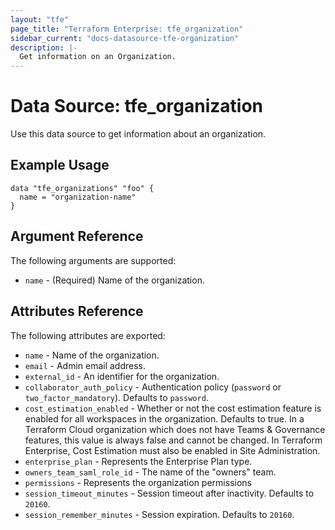 ```yaml
---
layout: "tfe"
page_title: "Terraform Enterprise: tfe_organization"
sidebar_current: "docs-datasource-tfe-organization"
description: |-
  Get information on an Organization.
---
```


# Data Source: tfe_organization

Use this data source to get information about an organization.

## Example Usage

```hcl
data "tfe_organizations" "foo" {
  name = "organization-name"
}
```

## Argument Reference

The following arguments are supported:
* `name` - (Required) Name of the organization.

## Attributes Reference

The following attributes are exported:

* `name` - Name of the organization.
* `email` - Admin email address.
* `external_id` - An identifier for the organization.
* `collaborator_auth_policy` - Authentication policy (`password`
  or `two_factor_mandatory`). Defaults to `password`.
* `cost_estimation_enabled` - Whether or not the cost estimation feature is enabled for all workspaces in the organization. Defaults to true. In a Terraform Cloud organization which does not have Teams & Governance features, this value is always false and cannot be changed. In Terraform Enterprise, Cost Estimation must also be enabled in Site Administration.
* `enterprise_plan` - Represents the Enterprise Plan type.
* `owners_team_saml_role_id` - The name of the "owners" team.
* `permissions` - Represents the organization permissions
* `session_timeout_minutes` - Session timeout after inactivity. Defaults to `20160`.
* `session_remember_minutes` - Session expiration. Defaults to `20160`.
